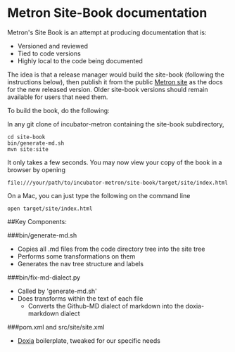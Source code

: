 # Metron Site-Book documentation

Metron's Site Book is an attempt at producing documentation that is:

- Versioned and reviewed
- Tied to code versions
- Highly local to the code being documented

The idea is that a release manager would build the site-book (following the instructions below), then publish it from the public [Metron site](http://metron.apache.org/) as the docs for the new released version. Older site-book versions should remain available for users that need them.


To build the book, do the following:

In any git clone of incubator-metron containing the site-book subdirectory,

```
cd site-book
bin/generate-md.sh
mvn site:site
```

It only takes a few seconds. You may now view your copy of the book in a browser by opening 

```
file:///your/path/to/incubator-metron/site-book/target/site/index.html
```

On a Mac, you can just type the following on the command line

```
open target/site/index.html
```

##Key Components:

###bin/generate-md.sh

- Copies all .md files from the code directory tree into the site tree
- Performs some transformations on them
- Generates the nav tree structure and labels

###bin/fix-md-dialect.py

- Called by 'generate-md.sh'
- Does transforms within the text of each file
    - Converts the Github-MD dialect of markdown into the doxia-markdown dialect

###pom.xml and src/site/site.xml

- [Doxia](https://maven.apache.org/doxia/) boilerplate, tweaked for our specific needs


